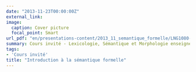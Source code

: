 ```yaml
---
date: "2013-11-23T00:00:00Z"
external_link: 
image:
  caption: Cover picture
  focal_point: Smart
url_pdf: "en/presentations-content/2013_11_semantique_formelle/LNG1080-IntroductionSemantiqueFormelle.pdf"
summary: Cours invité - Lexicologie, Sémantique et Morphologie enseigné par Mireille Tremblay
tags:
- 'Cours invité'
title: "Introduction à la sémantique formelle"
---
```



